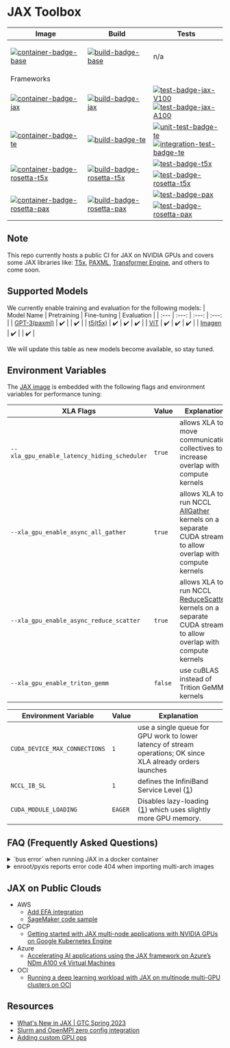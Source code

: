 # JAX Toolbox

<table>
    <thead>
        <tr>
            <th>Image</th>
            <th>Build</th>
            <th>Tests</th>
        </tr>
    </thead>
    <tbody>
        <tr>
            <td>

[![container-badge-base]][container-link-base]
            </td>
            <td>
[![build-badge-base]][workflow-base]
            </td>
            <td> n/a </td>
        </tr>
        <tr style="border-bottom-style:hidden">
            <td colspan=3> Frameworks </td>
        </tr>
        <!-- JAX -->
        <tr>
            <td>
[![container-badge-jax]][container-link-jax]  
            </td>
            <td>
[![build-badge-jax]][workflow-jax]
            </td>
            <td>
[![test-badge-jax-V100]][workflow-jax-unit]
<br>
[![test-badge-jax-A100]][workflow-jax-unit]
            </td>
        </tr>
        <!-- te -->
        <tr>
            <td>
[![container-badge-te]][container-link-te]
            </td>
            <td>
[![build-badge-te]][workflow-te]
            </td>
            <td>
[![unit-test-badge-te]][workflow-te-test] <br> [![integration-test-badge-te]][workflow-te-test]
            </td>
        </tr>
        <!-- rosetta-t5x -->
        <tr>
            <td rowspan=3>
[![container-badge-rosetta-t5x]][container-link-rosetta-t5x]
            </td>
            <td rowspan=3>
[![build-badge-rosetta-t5x]][workflow-rosetta-t5x] 
            </td>
        </tr>
        <tr>
            <td>
[![test-badge-t5x]][workflow-t5x-perf]
            </td>
        </tr>
        <tr>
            <td>
[![test-badge-rosetta-t5x]][workflow-rosetta-t5x]
            </td>
        </tr>
        <!-- rosetta pax -->
        <tr>
            <td rowspan=3>
[![container-badge-rosetta-pax]][container-link-rosetta-pax]
            </td>
            <td rowspan=3>
[![build-badge-rosetta-pax]][workflow-rosetta-pax]
            </td>
        </tr>
        <tr>
            <td>
[![test-badge-pax]][workflow-pax-perf]
            </td>
        </tr>
        <tr>
            <td>
[![test-badge-rosetta-pax]][workflow-rosetta-pax]
            </td>
        </tr>
    </tbody>
</table>


[container-badge-base]: https://img.shields.io/static/v1?label=&message=.base&color=gray&logo=docker
[container-badge-jax]: https://img.shields.io/static/v1?label=&message=JAX&color=gray&logo=docker
[container-badge-te]: https://img.shields.io/static/v1?label=&message=TE&color=gray&logo=docker
[container-badge-rosetta-t5x]: https://img.shields.io/static/v1?label=&message=T5X&color=gray&logo=docker
[container-badge-rosetta-pax]: https://img.shields.io/static/v1?label=&message=PAX&color=gray&logo=docker

[container-link-base]: https://github.com/NVIDIA/JAX-Toolbox/pkgs/container/jax-toolbox
[container-link-jax]: https://github.com/NVIDIA/JAX-Toolbox/pkgs/container/jax
[container-link-te]: https://github.com/NVIDIA/JAX-Toolbox/pkgs/container/jax-te
[container-link-rosetta-t5x]: https://github.com/NVIDIA/JAX-Toolbox/pkgs/container/t5x
[container-link-rosetta-pax]: https://github.com/NVIDIA/JAX-Toolbox/pkgs/container/pax

[build-badge-base]: https://img.shields.io/github/actions/workflow/status/NVIDIA/JAX-Toolbox/weekly-base-build.yaml?branch=main&label=weekly&logo=github-actions&logoColor=dddddd
[build-badge-jax]: https://img.shields.io/github/actions/workflow/status/NVIDIA/JAX-Toolbox/nightly-jax-build.yaml?branch=main&label=nightly&logo=github-actions&logoColor=dddddd
[build-badge-te]: https://img.shields.io/github/actions/workflow/status/NVIDIA/JAX-Toolbox/nightly-te-build.yaml?branch=main&label=nightly&logo=github-actions&logoColor=dddddd
[build-badge-rosetta-t5x]: https://img.shields.io/endpoint?url=https%3A%2F%2Fgist.githubusercontent.com%2Fnvjax%2F913c2af68649fe568e9711c2dabb23ae%2Fraw%2Frosetta-t5x-build-status.json&logo=github-actions&logoColor=dddddd
[build-badge-rosetta-pax]: https://img.shields.io/endpoint?url=https%3A%2F%2Fgist.githubusercontent.com%2Fnvjax%2F913c2af68649fe568e9711c2dabb23ae%2Fraw%2Frosetta-pax-build-status.json&logo=github-actions&logoColor=dddddd

[workflow-base]: https://github.com/NVIDIA/JAX-Toolbox/actions/workflows/weekly-base-build.yaml
[workflow-jax]: https://github.com/NVIDIA/JAX-Toolbox/actions/workflows/nightly-jax-build.yaml
[workflow-te]: https://github.com/NVIDIA/JAX-Toolbox/actions/workflows/nightly-te-build.yaml
[workflow-rosetta-t5x]: https://github.com/NVIDIA/JAX-Toolbox/actions/workflows/nightly-rosetta-t5x-build-test.yaml
[workflow-rosetta-pax]: https://github.com/NVIDIA/JAX-Toolbox/actions/workflows/nightly-rosetta-pax-build.yaml

[test-badge-jax-V100]: https://img.shields.io/endpoint?url=https%3A%2F%2Fgist.githubusercontent.com%2Fnvjax%2F913c2af68649fe568e9711c2dabb23ae%2Fraw%2Fbadge-jax-unit-test-V100.json&logo=nvidia
[test-badge-jax-A100]: https://img.shields.io/endpoint?url=https%3A%2F%2Fgist.githubusercontent.com%2Fnvjax%2F913c2af68649fe568e9711c2dabb23ae%2Fraw%2Fbadge-jax-unit-test-A100.json&logo=nvidia
[test-badge-t5x]: https://img.shields.io/endpoint?url=https%3A%2F%2Fgist.githubusercontent.com%2Fnvjax%2F913c2af68649fe568e9711c2dabb23ae%2Fraw%2Fupstream-t5x-test-overall-status.deleteme.json&logo=nvidia
[test-badge-pax]: https://img.shields.io/endpoint?url=https%3A%2F%2Fgist.githubusercontent.com%2Fnvjax%2F913c2af68649fe568e9711c2dabb23ae%2Fraw%2Fupstream-pax-test-overall-status.deleteme.json&logo=nvidia
[unit-test-badge-te]: https://img.shields.io/endpoint?url=https%3A%2F%2Fgist.githubusercontent.com%2Fnvjax%2F913c2af68649fe568e9711c2dabb23ae%2Fraw%2Fte-unit-test-status.json&logo=nvidia
[integration-test-badge-te]: https://img.shields.io/endpoint?url=https%3A%2F%2Fgist.githubusercontent.com%2Fnvjax%2F913c2af68649fe568e9711c2dabb23ae%2Fraw%2Fte-integration-test-status.json&logo=nvidia
[test-badge-rosetta-t5x]: https://img.shields.io/endpoint?url=https%3A%2F%2Fgist.githubusercontent.com%2Fnvjax%2F913c2af68649fe568e9711c2dabb23ae%2Fraw%2Frosetta-t5x-overall-test-status.json&logo=nvidia
[test-badge-rosetta-pax]: https://img.shields.io/endpoint?url=https%3A%2F%2Fgist.githubusercontent.com%2Fnvjax%2F913c2af68649fe568e9711c2dabb23ae%2Fraw%2Frosetta-pax-overall-test-status.json&logo=nvidia

[workflow-jax-unit]: https://github.com/NVIDIA/JAX-Toolbox/actions/workflows/nightly-jax-test-unit.yaml
[workflow-te-test]: https://github.com/NVIDIA/JAX-Toolbox/actions/workflows/nightly-te-test.yaml
[workflow-t5x-perf]: https://github.com/NVIDIA/JAX-Toolbox/actions/workflows/nightly-t5x-test-mgmn.yaml
[workflow-pax-perf]: https://github.com/NVIDIA/JAX-Toolbox/actions/workflows/nightly-pax-test-mgmn.yaml


## Note
This repo currently hosts a public CI for JAX on NVIDIA GPUs and covers some JAX libraries like: [T5x](https://github.com/google-research/t5x), [PAXML](https://github.com/google/paxml), [Transformer Engine](https://github.com/NVIDIA/TransformerEngine), and others to come soon.

## Supported Models
We currently enable training and evaluation for the following models:
| Model Name | Pretraining | Fine-tuning | Evaluation |
| :--- | :---: | :---: | :---: |
| [GPT-3(paxml)](./rosetta/rosetta/projects/pax) | ✔️ |   | ✔️ |
| [t5(t5x)](./rosetta/rosetta/projects/t5x) | ✔️ | ✔️ | ✔️ |
| [ViT](./rosetta/rosetta/projects/vit) | ✔️ | ✔️ | ✔️ |
| [Imagen](./rosetta/rosetta/projects/imagen) | ✔️ |   | ✔️ |

We will update this table as new models become available, so stay tuned.

## Environment Variables

The [JAX image](https://github.com/NVIDIA/JAX-Toolbox/pkgs/container/jax) is embedded with the following flags and environment variables for performance tuning:

| XLA Flags | Value | Explanation |
| --------- | ----- | ----------- |
| `--xla_gpu_enable_latency_hiding_scheduler` | `true`  | allows XLA to move communication collectives to increase overlap with compute kernels |
| `--xla_gpu_enable_async_all_gather` | `true` | allows XLA to run NCCL [AllGather](https://docs.nvidia.com/deeplearning/nccl/user-guide/docs/usage/operations.html#allgather) kernels on a separate CUDA stream to allow overlap with compute kernels |
| `--xla_gpu_enable_async_reduce_scatter` | `true` | allows XLA to run NCCL [ReduceScatter](https://docs.nvidia.com/deeplearning/nccl/user-guide/docs/usage/operations.html#reducescatter) kernels on a separate CUDA stream to allow overlap with compute kernels |
| `--xla_gpu_enable_triton_gemm` | `false` | use cuBLAS instead of Trition GeMM kernels |

| Environment Variable | Value | Explanation |
| -------------------- | ----- | ----------- |
| `CUDA_DEVICE_MAX_CONNECTIONS` | `1` | use a single queue for GPU work to lower latency of stream operations; OK since XLA already orders launches |
| `NCCL_IB_SL` | `1` | defines the InfiniBand Service Level ([1](https://docs.nvidia.com/deeplearning/nccl/user-guide/docs/env.html#nccl-ib-sl)) |
| `CUDA_MODULE_LOADING` | `EAGER` | Disables lazy-loading ([1](https://docs.nvidia.com/cuda/cuda-c-programming-guide/#cuda-environment-variables)) which uses slightly more GPU memory. |

## FAQ (Frequently Asked Questions)

<details>
    <summary>`bus error` when running JAX in a docker container</summary>

**Solution:**
```bash
docker run -it --shm-size=1g ...
```

**Explanation:**
The `bus error` might occur due to the size limitation of `/dev/shm`. You can address this by increasing the shared memory size using
the `--shm-size` option when launching your container.
</details>

<details>

<summary>enroot/pyxis reports error code 404 when importing multi-arch images</summary>

**Problem description:**
```
slurmstepd: error: pyxis:     [INFO] Authentication succeeded
slurmstepd: error: pyxis:     [INFO] Fetching image manifest list
slurmstepd: error: pyxis:     [INFO] Fetching image manifest
slurmstepd: error: pyxis:     [ERROR] URL https://ghcr.io/v2/nvidia/jax/manifests/<TAG> returned error code: 404 Not Found
```

**Solution:**
Upgrade [enroot](https://github.com/NVIDIA/enroot) or [apply a single-file patch](https://github.com/NVIDIA/enroot/releases/tag/v3.4.0) as mentioned in the enroot v3.4.0 release note.

**Explanation:**
Docker has traditionally used Docker Schema V2.2 for multi-arch manifest lists but has switched to using the Open Container Initiative (OCI) format since 20.10. Enroot added support for OCI format in version 3.4.0.
</details>

## JAX on Public Clouds

* AWS
    * [Add EFA integration](https://docs.aws.amazon.com/sagemaker/latest/dg/your-algorithms-training-efa.html)
    * [SageMaker code sample](https://github.com/aws-samples/aws-samples-for-ray/tree/main/sagemaker/jax_alpa_language_model)
* GCP
    * [Getting started with JAX multi-node applications with NVIDIA GPUs on Google Kubernetes Engine](https://cloud.google.com/blog/products/containers-kubernetes/machine-learning-with-jax-on-kubernetes-with-nvidia-gpus)
* Azure
    * [Accelerating AI applications using the JAX framework on Azure’s NDm A100 v4 Virtual Machines](https://techcommunity.microsoft.com/t5/azure-high-performance-computing/accelerating-ai-applications-using-the-jax-framework-on-azure-s/ba-p/3735314)
* OCI
    * [Running a deep learning workload with JAX on multinode multi-GPU clusters on OCI](https://blogs.oracle.com/cloud-infrastructure/post/running-multinode-jax-clusters-on-oci-gpu-cloud) 

## Resources
* [What's New in JAX | GTC Spring 2023](https://www.nvidia.com/en-us/on-demand/session/gtcspring23-s51956/)
* [Slurm and OpenMPI zero config integration](https://jax.readthedocs.io/en/latest/_autosummary/jax.distributed.initialize.html)
* [Adding custom GPU ops](https://jax.readthedocs.io/en/latest/Custom_Operation_for_GPUs.html)

